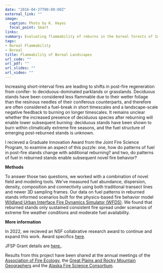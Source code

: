 ```yaml
---
date: "2016-04-27T00:00:00Z"
external_link: ""
image:
  caption: Photo by K. Hayes
  focal_point: Smart
links: 
summary: Evaluating flammability of reburns in the boreal forests of Interior Alaska
tags:
- Boreal Flammability
- Boreal
title: Flammability of Boreal Landscapes
url_code: ""
url_pdf: ""
url_slides: ""
url_video: ""
---
```


Increasing short-interval fires are leading to shifts in post-fire regeneration from conifer- to deciduous-dominated parklands or grasslands. Deciduous stands have been considered less flammable due to their wetter foliage than the resinous needles of their coniferous counterparts, and therefore are often considered a fuel-break in short timescales and a landscape-scale negative feedback to burning on longer timescales. It remains unclear whether the increased presence of deciduous species after reburning will enable lower subsequent burning: deciduous stands have been shown to burn within climatically extreme fire seasons, and the fuel structure of emerging post-reburned stands is unknown.

I recieved a Graduate Innovation Award from the Joint Fire Science Program, to examine an aspect of this puzzle: one, how do patterns of fuel in post-fire stands change with additional reburning? and two, do patterns of fuel in reburned stands enable subsequent novel fire behavior?

**Methods**

To answer those two questions, we worked with a combination of novel field and modeling tools. We've measured fuel abundance, dispersion, density, composition and connectivity using both traditional transect lines and newer 3D sampling frames. Our data on fuel patterns in reburned stands informed scenarios built for the physics-based fire behavior model [Wildland Urban Interface Fire Dynamics Simulator (WFDS)](https://www.fs.usda.gov/pnw/projects/wildland-urban-interface-fire-dynamics-simulator-wfds). We found that reburned stands only sustained consistent fire spread under scenarios of extreme fire weather conditions and moderate fuel availability. 

**More information** 

In 2022, we recieved an NSF collabrative research award to continue and expand this work. Award specifics [here](https://www.nsf.gov/awardsearch/showAward?AWD_ID=2215118&HistoricalAwards=false).

JFSP Grant details are [here.](https://www.firescience.gov/JFSP_advanced_search_results_detail.cfm?jdbid=%24%27%3A%2B%3FV%20%20%20%0A).

Results from this project have been shared at the annual meetings of the [Association of Fire Ecology](https://secureservercdn.net/198.71.233.202/ejo.e63.myftpupload.com/wp-content/uploads/2021/11/Full-Schedule_11-4.pdf), the [Great Plains and Rocky Mountain Geographers]() and the [Alaska Fire Science Consortium](https://www.frames.gov/event/561725).






